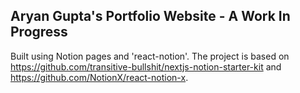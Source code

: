 ## Aryan Gupta's Portfolio Website - A Work In Progress

Built using Notion pages and 'react-notion'. The project is based on https://github.com/transitive-bullshit/nextjs-notion-starter-kit and https://github.com/NotionX/react-notion-x.
